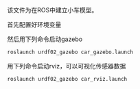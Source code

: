 该文件为在ROS中建立小车模型。

首先配置好环境变量

然后用下列命令启动gazebo
```bash
roslaunch urdf02_gazebo car_gazebo.launch
```

用下列命令启动rviz，可以可视化传感器数据
```bash
roslaunch urdf02_gazebo car_rviz.launch
```
